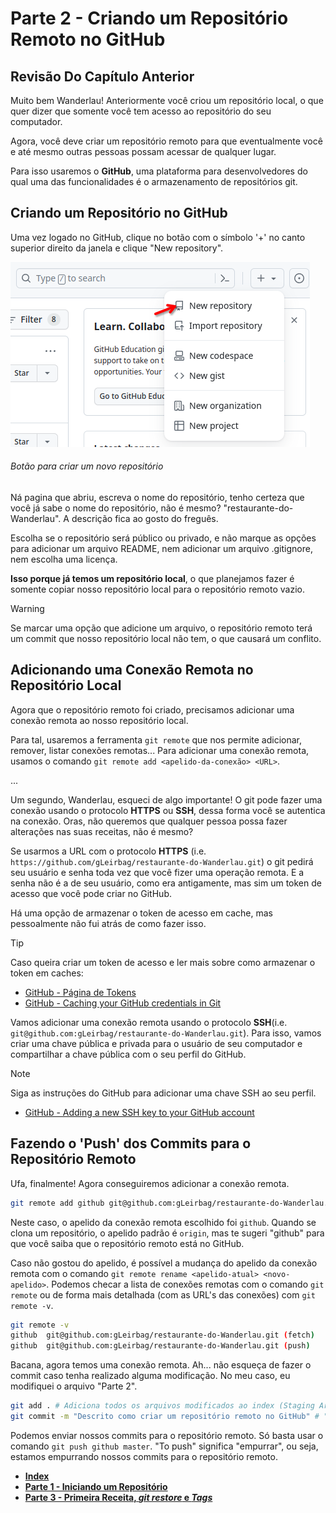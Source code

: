 # Parte 2 - Criando um Repositório Remoto no GitHub

## Revisão Do Capítulo Anterior

Muito bem Wanderlau! Anteriormente você criou um repositório local, o que quer dizer que somente você tem acesso ao repositório do seu computador.

Agora, você deve criar um repositório remoto para que eventualmente você e até mesmo outras pessoas possam acessar de qualquer lugar.

Para isso usaremos o **GitHub**, uma plataforma para desenvolvedores do qual uma das funcionalidades é o armazenamento de repositórios git.

## Criando um Repositório no GitHub

Uma vez logado no GitHub,  clique no botão com o símbolo '+' no canto superior direito da janela e clique "New repository".

![alt text](/Recursos/Imagens/criarnovorepositorio.png)

###### Botão para criar um novo repositório

Ná pagina que abriu, escreva o nome do repositório, tenho certeza que você já sabe o nome do repositório, não é mesmo? "restaurante-do-Wanderlau". A descrição fica ao gosto do freguês.

Escolha se o repositório será público ou privado, e não marque as opções para adicionar um arquivo README, nem adicionar um arquivo .gitignore, nem escolha uma licença.

**Isso porque já temos um repositório local**, o que planejamos fazer é somente copiar nosso repositório local para o repositório remoto vazio.

>[!WARNING]
> Se marcar uma opção que adicione um arquivo, o repositório remoto terá um commit que nosso repositório local não tem, o que causará um conflito.

## Adicionando uma Conexão Remota no Repositório Local

Agora que o repositório remoto foi criado, precisamos adicionar uma conexão remota ao nosso repositório local.

Para tal, usaremos a ferramenta ``git remote`` que nos permite adicionar, remover, listar conexões remotas... Para adicionar uma conexão remota, usamos o comando `git remote add <apelido-da-conexão> <URL>`.

...

Um segundo, Wanderlau, esqueci de algo importante! O git pode fazer uma conexão usando o protocolo **HTTPS** ou **SSH**, dessa forma você se autentica na conexão. Oras, não queremos que qualquer pessoa possa fazer alterações nas suas receitas, não é mesmo?

Se usarmos a URL com o protocolo **HTTPS** (i.e. `https://github.com/gLeirbag/restaurante-do-Wanderlau.git`) o git pedirá seu usuário e senha toda vez que você fizer uma operação remota. E a senha não é a de seu usuário, como era antigamente, mas sim um token de acesso que você pode criar no GitHub.

Há uma opção de armazenar o token de acesso em cache, mas pessoalmente não fui atrás de como fazer isso.

> [!TIP]
> Caso queira criar um token de acesso e ler mais sobre como armazenar o token em caches:
> - [GitHub - Página de Tokens](<https://github.com/settings/tokens>)
> - [GitHub - Caching your GitHub credentials in Git](<https://docs.github.com/en/get-started/getting-started-with-git/caching-your-github-credentials-in-git>)

Vamos adicionar uma conexão remota usando o protocolo **SSH**(i.e. `git@github.com:gLeirbag/restaurante-do-Wanderlau.git`).
Para isso, vamos criar uma chave pública e privada para o usuário de seu computador e compartilhar a chave pública com o seu perfil do GitHub.

> [!NOTE]
> Siga as instruções do GitHub para adicionar uma chave SSH ao seu perfil.
> - [GitHub - Adding a new SSH key to your GitHub account](<https://docs.github.com/en/authentication/connecting-to-github-with-ssh/adding-a-new-ssh-key-to-your-github-account>)



## Fazendo o 'Push' dos Commits para o Repositório Remoto

Ufa, finalmente! Agora conseguiremos adicionar a conexão remota.

```bash
git remote add github git@github.com:gLeirbag/restaurante-do-Wanderlau.git
```

Neste caso, o apelido da conexão remota escolhido foi `github`. Quando se clona um repositório, o apelido padrão é `origin`, mas te sugeri "github" para que você saiba que o repositório remoto está no GitHub.

Caso não gostou do apelido, é possível a mudança do apelido da conexão remota com o comando `git remote rename <apelido-atual> <novo-apelido>`. Podemos checar a lista de conexões remotas com o comando `git remote` ou de forma mais detalhada (com as URL's das conexões) com `git remote -v`.

```bash
git remote -v
github  git@github.com:gLeirbag/restaurante-do-Wanderlau.git (fetch)
github  git@github.com:gLeirbag/restaurante-do-Wanderlau.git (push)
```

Bacana, agora temos uma conexão remota. Ah... não esqueça de fazer o commit caso tenha realizado alguma modificação. No meu caso, eu modifiquei o arquivo "Parte 2".

```bash
git add . # Adiciona todos os arquivos modificados ao index (Staging Area)
git commit -m "Descrito como criar um repositório remoto no GitHub" # "Commita" as mudanças
```

Podemos enviar nossos commits para o repositório remoto. Só basta usar o comando `git push github master`. "To push" significa "empurrar", ou seja, estamos empurrando nossos commits para o repositório remoto.

- [**Index**](readme.md)
- [**Parte 1 - Iniciando um Repositório**](Parte%201.md)
- [**Parte 3 - Primeira Receita, *git restore* e *Tags***](Parte%203.md)